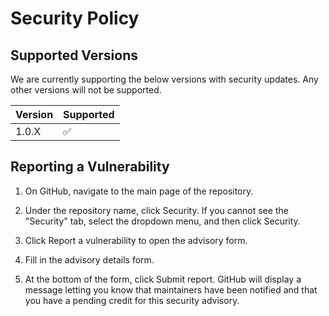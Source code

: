 # Security Policy

## Supported Versions

We are currently supporting the below versions with security updates.  Any other versions will not be supported.

| Version | Supported          |
|---------|--------------------|
| 1.0.X   | :white_check_mark: |

## Reporting a Vulnerability

1. On GitHub, navigate to the main page of the repository.

2. Under the repository name, click Security. If you cannot see the "Security" tab, select the dropdown menu, and then click Security.

3. Click Report a vulnerability to open the advisory form.

4. Fill in the advisory details form.

5. At the bottom of the form, click Submit report. GitHub will display a message letting you know that maintainers have been notified and that you have a pending credit for this security advisory.
